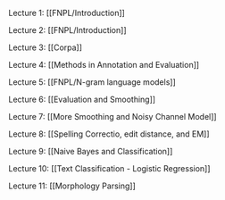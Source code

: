 Lecture 1: [[FNPL/Introduction]]

Lecture 2: [[FNPL/Introduction]]

Lecture 3: [[Corpa]]

Lecture 4: [[Methods in Annotation and Evaluation]]

Lecture 5: [[FNPL/N-gram language models]]

Lecture 6: [[Evaluation and Smoothing]]

Lecture 7: [[More Smoothing and Noisy Channel Model]]

Lecture 8: [[Spelling Correctio, edit distance, and EM]]

Lecture 9: [[Naive Bayes and Classification]]

Lecture 10: [[Text Classification  - Logistic Regression]]

Lecture 11: [[Morphology Parsing]]

